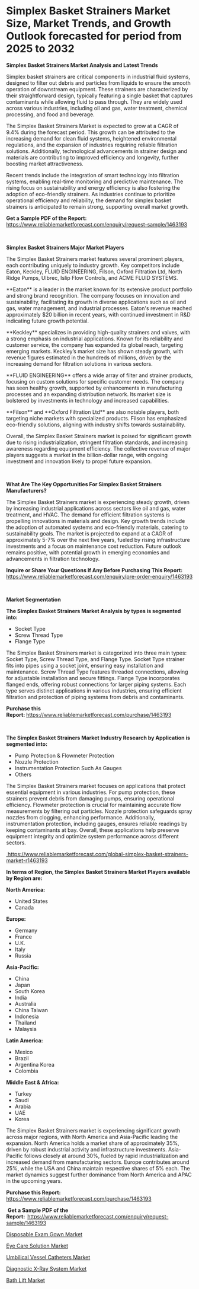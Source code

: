 <p><h1>Simplex Basket Strainers Market Size, Market Trends, and Growth Outlook forecasted for period from 2025 to 2032</h1></p><p><strong>Simplex Basket Strainers Market Analysis and Latest Trends</strong></p>
<p><p>Simplex basket strainers are critical components in industrial fluid systems, designed to filter out debris and particles from liquids to ensure the smooth operation of downstream equipment. These strainers are characterized by their straightforward design, typically featuring a single basket that captures contaminants while allowing fluid to pass through. They are widely used across various industries, including oil and gas, water treatment, chemical processing, and food and beverage.</p><p>The Simplex Basket Strainers Market is expected to grow at a CAGR of 9.4% during the forecast period. This growth can be attributed to the increasing demand for clean fluid systems, heightened environmental regulations, and the expansion of industries requiring reliable filtration solutions. Additionally, technological advancements in strainer design and materials are contributing to improved efficiency and longevity, further boosting market attractiveness.</p><p>Recent trends include the integration of smart technology into filtration systems, enabling real-time monitoring and predictive maintenance. The rising focus on sustainability and energy efficiency is also fostering the adoption of eco-friendly strainers. As industries continue to prioritize operational efficiency and reliability, the demand for simplex basket strainers is anticipated to remain strong, supporting overall market growth.</p></p>
<p><strong>Get a Sample PDF of the Report:&nbsp;</strong> <a href="https://www.reliablemarketforecast.com/enquiry/request-sample/1463193?utm_campaign=1897&utm_medium=2&utm_source=Github&utm_content=ia&utm_term=09042025&utm_id=simplex-basket-strainers">https://www.reliablemarketforecast.com/enquiry/request-sample/1463193</a></p>
<p>&nbsp;</p>
<p><strong>Simplex Basket Strainers Major Market Players</strong></p>
<p><p>The Simplex Basket Strainers market features several prominent players, each contributing uniquely to industry growth. Key competitors include Eaton, Keckley, FLUID ENGINEERING, Filson, Oxford Filtration Ltd, North Ridge Pumps, Ulbrec, Islip Flow Controls, and ACME FLUID SYSTEMS.</p><p>**Eaton** is a leader in the market known for its extensive product portfolio and strong brand recognition. The company focuses on innovation and sustainability, facilitating its growth in diverse applications such as oil and gas, water management, and industrial processes. Eaton's revenue reached approximately $20 billion in recent years, with continued investment in R&D indicating future growth potential.</p><p>**Keckley** specializes in providing high-quality strainers and valves, with a strong emphasis on industrial applications. Known for its reliability and customer service, the company has expanded its global reach, targeting emerging markets. Keckley’s market size has shown steady growth, with revenue figures estimated in the hundreds of millions, driven by the increasing demand for filtration solutions in various sectors.</p><p>**FLUID ENGINEERING** offers a wide array of filter and strainer products, focusing on custom solutions for specific customer needs. The company has seen healthy growth, supported by enhancements in manufacturing processes and an expanding distribution network. Its market size is bolstered by investments in technology and increased capabilities.</p><p>**Filson** and **Oxford Filtration Ltd** are also notable players, both targeting niche markets with specialized products. Filson has emphasized eco-friendly solutions, aligning with industry shifts towards sustainability.</p><p>Overall, the Simplex Basket Strainers market is poised for significant growth due to rising industrialization, stringent filtration standards, and increasing awareness regarding equipment efficiency. The collective revenue of major players suggests a market in the billion-dollar range, with ongoing investment and innovation likely to propel future expansion.</p></p>
<p>&nbsp;</p>
<p><strong>What Are The Key Opportunities For Simplex Basket Strainers Manufacturers?</strong></p>
<p><p>The Simplex Basket Strainers market is experiencing steady growth, driven by increasing industrial applications across sectors like oil and gas, water treatment, and HVAC. The demand for efficient filtration systems is propelling innovations in materials and design. Key growth trends include the adoption of automated systems and eco-friendly materials, catering to sustainability goals. The market is projected to expand at a CAGR of approximately 5-7% over the next five years, fueled by rising infrastructure investments and a focus on maintenance cost reduction. Future outlook remains positive, with potential growth in emerging economies and advancements in filtration technology.</p></p>
<p><strong>Inquire or Share Your Questions If Any Before Purchasing This Report:</strong> <a href="https://www.reliablemarketforecast.com/enquiry/pre-order-enquiry/1463193?utm_campaign=1897&utm_medium=2&utm_source=Github&utm_content=ia&utm_term=09042025&utm_id=simplex-basket-strainers">https://www.reliablemarketforecast.com/enquiry/pre-order-enquiry/1463193</a></p>
<p>&nbsp;</p>
<p><strong>Market Segmentation</strong></p>
<p><strong>The Simplex Basket Strainers Market Analysis by types is segmented into:</strong></p>
<p><ul><li>Socket Type</li><li>Screw Thread Type</li><li>Flange Type</li></ul></p>
<p><p>The Simplex Basket Strainers market is categorized into three main types: Socket Type, Screw Thread Type, and Flange Type. Socket Type strainer fits into pipes using a socket joint, ensuring easy installation and maintenance. Screw Thread Type features threaded connections, allowing for adjustable installation and secure fittings. Flange Type incorporates flanged ends, offering robust connections for larger piping systems. Each type serves distinct applications in various industries, ensuring efficient filtration and protection of piping systems from debris and contaminants.</p></p>
<p><strong>Purchase this Report:&nbsp;</strong><a href="https://www.reliablemarketforecast.com/purchase/1463193?utm_campaign=1897&utm_medium=2&utm_source=Github&utm_content=ia&utm_term=09042025&utm_id=simplex-basket-strainers">https://www.reliablemarketforecast.com/purchase/1463193</a></p>
<p>&nbsp;</p>
<p><strong>The Simplex Basket Strainers Market Industry Research by Application is segmented into:</strong></p>
<p><ul><li>Pump Protection & Flowmeter Protection</li><li>Nozzle Protection</li><li>Instrumentation Protection Such As Gauges</li><li>Others</li></ul></p>
<p><p>The Simplex Basket Strainers market focuses on applications that protect essential equipment in various industries. For pump protection, these strainers prevent debris from damaging pumps, ensuring operational efficiency. Flowmeter protection is crucial for maintaining accurate flow measurements by filtering out particles. Nozzle protection safeguards spray nozzles from clogging, enhancing performance. Additionally, instrumentation protection, including gauges, ensures reliable readings by keeping contaminants at bay. Overall, these applications help preserve equipment integrity and optimize system performance across different sectors.</p></p>
<p><a href="https://www.reliablemarketforecast.com/global-simplex-basket-strainers-market-r1463193?utm_campaign=1897&utm_medium=2&utm_source=Github&utm_content=ia&utm_term=09042025&utm_id=simplex-basket-strainers">&nbsp;https://www.reliablemarketforecast.com/global-simplex-basket-strainers-market-r1463193</a></p>
<p><strong>In terms of Region, the Simplex Basket Strainers Market Players available by Region are:</strong></p>
<p>
    <p> <strong> North America: </strong>
        <ul>
            <li>United States</li>
            <li>Canada</li>
        </ul>
        </p> 
    <p> <strong> Europe: </strong>
        <ul>
            <li>Germany</li>
            <li>France</li>
            <li>U.K.</li>
            <li>Italy</li>
            <li>Russia</li>
        </ul>
        </p> 
    <p> <strong> Asia-Pacific: </strong>
        <ul>
            <li>China</li>
            <li>Japan</li>
            <li>South Korea</li>
            <li>India</li>
            <li>Australia</li>
            <li>China Taiwan</li>
            <li>Indonesia</li>
            <li>Thailand</li>
            <li>Malaysia</li>
        </ul>
        </p> 
    <p> <strong> Latin America: </strong>
        <ul>
            <li>Mexico</li>
            <li>Brazil</li>
            <li>Argentina Korea</li>
            <li>Colombia</li>
        </ul>
        </p> 
    <p> <strong> Middle East & Africa: </strong>
        <ul>
            <li>Turkey</li>
            <li>Saudi</li>
            <li>Arabia</li>
            <li>UAE</li>
            <li>Korea</li>
        </ul>
    </p>
    </p>
<p><p>The Simplex Basket Strainers market is experiencing significant growth across major regions, with North America and Asia-Pacific leading the expansion. North America holds a market share of approximately 35%, driven by robust industrial activity and infrastructure investments. Asia-Pacific follows closely at around 30%, fueled by rapid industrialization and increased demand from manufacturing sectors. Europe contributes around 25%, while the USA and China maintain respective shares of 5% each. The market dynamics suggest further dominance from North America and APAC in the upcoming years.</p></p>
<p><strong>Purchase this Report: </strong><a href="https://www.reliablemarketforecast.com/purchase/1463193?utm_campaign=1897&utm_medium=2&utm_source=Github&utm_content=ia&utm_term=09042025&utm_id=simplex-basket-strainers">https://www.reliablemarketforecast.com/purchase/1463193</a></p>
<p>&nbsp;<strong>Get a Sample PDF of the Report:&nbsp;&nbsp;</strong><a href="https://www.reliablemarketforecast.com/enquiry/request-sample/1463193?utm_campaign=1897&utm_medium=2&utm_source=Github&utm_content=ia&utm_term=09042025&utm_id=simplex-basket-strainers">https://www.reliablemarketforecast.com/enquiry/request-sample/1463193</a></p>
<p><strong></strong></p>
<p><p><a href="https://www.linkedin.com/pulse/disposable-exam-gown-market-global-share-ranking-jdbue?utm_campaign=1897&utm_medium=2&utm_source=Github&utm_content=ia&utm_term=09042025&utm_id=simplex-basket-strainers">Disposable Exam Gown Market</a></p><p><a href="https://www.linkedin.com/pulse/global-eye-care-solution-market-trends-analysis-future-growth-nwk9e?utm_campaign=1897&utm_medium=2&utm_source=Github&utm_content=ia&utm_term=09042025&utm_id=simplex-basket-strainers">Eye Care Solution Market</a></p><p><a href="https://www.linkedin.com/pulse/whats-powering-umbilical-vessel-catheters-market-growth-insights-circe?utm_campaign=1897&utm_medium=2&utm_source=Github&utm_content=ia&utm_term=09042025&utm_id=simplex-basket-strainers">Umbilical Vessel Catheters Market</a></p><p><a href="https://www.linkedin.com/pulse/key-drivers-diagnostic-x-ray-system-markets-projected-bi5qe?utm_campaign=1897&utm_medium=2&utm_source=Github&utm_content=ia&utm_term=09042025&utm_id=simplex-basket-strainers">Diagnostic X-Ray System Market</a></p><p><a href="https://www.linkedin.com/pulse/size-globalbath-lift-market-compounded-annual-growth-rate-pqice?utm_campaign=1897&utm_medium=2&utm_source=Github&utm_content=ia&utm_term=09042025&utm_id=simplex-basket-strainers">Bath Lift Market</a></p></p>
